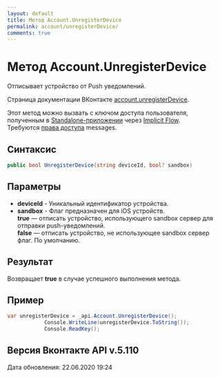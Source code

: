 ```yaml
---
layout: default
title: Метод Account.UnregisterDevice
permalink: account/unregisterDevice/
comments: true
---
```

# Метод Account.UnregisterDevice
Отписывает устройство от Push уведомлений.

Страница документации ВКонтакте [account.unregisterDevice](https://vk.com/dev/account.unregisterDevice).

Этот метод можно вызвать с ключом доступа пользователя, полученным в [Standalone-приложении](https://vk.com/dev/standalone) через [Implicit Flow](https://vk.com/dev/implicit_flow_user).  
Требуются [права доступа](https://vk.com/dev/permissions) messages.

## Синтаксис
``` csharp
public bool UnregisterDevice(string deviceId, bool? sandbox)
```

## Параметры
+ **deviceId** - Уникальный идентификатор устройства.
+ **sandbox** - Флаг предназначен для iOS устройств.   
**true** — отписать устройство, использующего sandbox сервер для отправки push-уведомлений.   
**false** — отписать устройство, не использующее sandbox сервер флаг. По умолчанию.

## Результат
Возвращает **true** в случае успешного выполнения метода.

## Пример
``` csharp
var unregisterDevice = _api.Account.UnregisterDevice();
            Console.WriteLine(unregisterDevice.ToString());
            Console.ReadKey();
```

## Версия Вконтакте API v.5.110
Дата обновления: 22.06.2020 19:24
